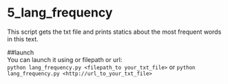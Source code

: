 # 5_lang_frequency
This script gets the txt file and prints statics about the most frequent words in this text.  

##launch  
You can launch it using  or filepath or url:  
`python lang_frequency.py <filepath_to your_txt_file>` or `python lang_frequency.py <http://url_to_your_txt_file>`

